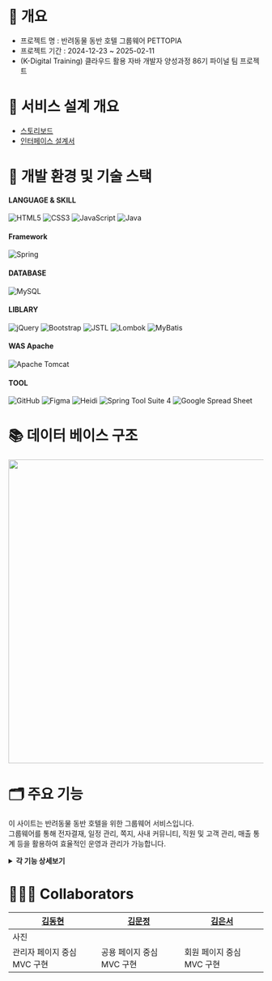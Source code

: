 # 📝 개요
  - 프로젝트 명 : 반려동물 동반 호텔 그룹웨어 PETTOPIA<br>
  - 프로젝트 기간 :  2024-12-23 ~ 2025-02-11 <br>
  - (K-Digital Training) 클라우드 활용 자바 개발자 양성과정 86기 파이널 팀 프로젝트<br>

# 📑 서비스 설계 개요
 - <a href="https://app.luminpdf.com/viewer/6752b712f7ff78bf8b148b3e?credentials-id=e124a136-0814-4450-9acf-5ab668712655">스토리보드</a> <br>
 - <a href="https://docs.google.com/spreadsheets/d/1xCPra5FvQ-RIjDnN1FtbF3Iha-nyHkSVYMtwjZj4QUM/edit?usp=sharing">인터페이스 설계서</a>

# 🧰 개발 환경 및 기술 스택
#### LANGUAGE & SKILL
![HTML5](https://img.shields.io/badge/html5-%23E34F26.svg?style=for-the-badge&logo=html5&logoColor=white)
![CSS3](https://img.shields.io/badge/css3-%231572B6.svg?style=for-the-badge&logo=css3&logoColor=white)
![JavaScript](https://img.shields.io/badge/javascript-%23323330.svg?style=for-the-badge&logo=javascript&logoColor=%23F7DF1E)
![Java](https://img.shields.io/badge/java-%23ED8B00.svg?style=for-the-badge&logo=openjdk&logoColor=white)
#### Framework
![Spring](https://img.shields.io/badge/spring-%236DB33F.svg?style=for-the-badge&logo=spring%20Boot&logoColor=white)
#### DATABASE
![MySQL](https://img.shields.io/badge/mysql-4479A1.svg?style=for-the-badge&logo=mysql&logoColor=white)
#### LIBLARY
![jQuery](https://img.shields.io/badge/jquery-%230769AD.svg?style=for-the-badge&logo=jquery&logoColor=white)
![Bootstrap](https://img.shields.io/badge/bootstrap-%238511FA.svg?style=for-the-badge&logo=bootstrap&logoColor=white)
![JSTL](https://img.shields.io/badge/jstl-E4F7BA?style=for-the-badge)
![Lombok](https://img.shields.io/badge/Lombok-FFA7A7?style=for-the-badge)
![MyBatis](https://img.shields.io/badge/MyBatis-47C83E?style=for-the-badge)
#### WAS Apache
![Apache Tomcat](https://img.shields.io/badge/apache%20tomcat%2010-23F8DC75.svg?style=for-the-badge&logo=apache%20tomcat%2010&logoColor=black)
#### TOOL
![GitHub](https://img.shields.io/badge/github-%23121011.svg?style=for-the-badge&logo=github&logoColor=white)
![Figma](https://img.shields.io/badge/figma-%23F24E1E.svg?style=for-the-badge&logo=figma&logoColor=white)
![Heidi](https://img.shields.io/badge/Heidi%20SQL-6B9900?style=for-the-badge)
![Spring Tool Suite 4](https://img.shields.io/badge/Spring%20Tool%20Suite%204-8A2BE2?style=for-the-badge)
![Google Spread Sheet](https://img.shields.io/badge/Google%20Spread%20Sheet-4285F4?style=for-the-badge&logo=google&logoColor=white)


# 📚 데이터 베이스 구조
<img src="https://github.com/user-attachments/assets/465928d6-d102-4adf-b7d6-7a9a30ae8d30"  width="700" height="600"/>


# 🗂️ 주요 기능
이 사이트는 반려동물 동반 호텔을 위한 그룹웨어 서비스입니다. <br>
그룹웨어를 통해 전자결재, 일정 관리, 쪽지, 사내 커뮤니티, 직원 및 고객 관리, 매출 통계 등을 활용하여 효율적인 운영과 관리가 가능합니다.

<details>
<summary><b>각 기능 상세보기</b></summary>
<div markdown="1">

|기능|설명|
|---|---|
|로그인 / 비밀번호 찾기| - 사번과 비밀번호를 이용한 로그인 <br> - 사번 기억하기를 통한 사번 기억 <br> - 비밀번호 찾기를 통해 사번과 이메일의 정보가 일치 시 해당 이메일로 임시 비밀번호 전송 |
|메인페이지| - 로그인한 사원과 관련된 정보 및 공지사항, 통계(Chart.JS)등 출력 <br> - 출,퇴근 기록, 결재 대기 문서, 읽지 않은 메시지, 최신 공지사항 및 통계 |
|공지사항| - 전체 및 부서별 공지사항 출력  <br> - 권한이 있는 직원(관리자:ROLE_ADMIN)만 공지사항 작성 가능 <br> - CKEditor를 이용하여 공지사항 작성 |
|사내 익명 게시판| - 말머리별 게시글 출력 <br>  - 공지사항 작성, 수정, 삭제 <br> -댓글 작성 및 삭제  |
|쪽지| - 메시지 목록과 함께 읽음 유무 출력 <br> - 휴지통에서 영구 삭제, 복원 가능 |
|결재| - 전체, 수신, 발신, 임시 보관함별 결재 문서 출력 <br> - 결재선별 결재 상태, 최종 결재 상태 출력 <br> - 휴지통에서 영구 삭제, 복원 가능 <br> - 결재 유형에 따른 양식 작성 및 결재선 선택 <br> - 결재자 선택시 작성자와 결재자 중복 선택 불가 <br> - 승인 및 반려, 결재 반려시 반려사유 작성  |
|휴가 | - 승인된 휴가 내역 출력 <br> - 날짜별 휴가 조회 가능 <br> - 총 연차, 사용 연차, 잔여 연차 출력|
|일정 | - Google FullCalendar를 이용한 시간대별 일정 등록, 수정, 삭제<br> - 카테고리별, 월간, 주간, 일간 일정 출력 <br> - 드래그로 일정 날짜 변경  |
|회의실 | - 회의실 조회, 등록, 수정, 삭제  <br> - 회의실 예약 내역 조회, 예약 등록  <br> - 회의실, 날짜 선택시 해당 회의실의 예약 가능 시간대 조회 |
|고객 | - 등록된 고객 조회 |
|객실 예약 |- 전체 및 카테고리별 객실 조회, 등록, 수정, 삭제 <br> - 객실 예약 내역 출력 <br> - 예약자 이름 검색으로 예약 내역 출력 <br> - 예약 추가  |
|펫 서비스 | - 펫 서비스 조회, 등록, 삭제 <br> - 서비스명으로 서비스 출력 <br> - 전체 및 예약자명 펫서비스 내역 조회 <br> - 당일 기준 예약 상태 관리(취소, 완료, 노쇼) | 
|직원 | - 전체 및 부서별 직원 근태 상태 출력 <br> - 당일 근태상태별 직원수 조회 <br> - Gridjs를 이용하여 전체, 검색 직원 조회 <br> - 권한이 있는 직원(ROLE_ADMIN, HR)은 재직 상태별 직원 조회 가능, 그 외 부서별 직원만 조회 가능 <br> - 직원 상세 조회 <br> - 권한이 있는 직원(ROLE_ADMIN, HR)만 직원 상세보기에서 소속부서, 직급, 재직상태 변경 가능  <br> - 권한이 있는 직원(ROLE_ADMIN)만 직원 등록 가능 <br> - 직원 등록시 등록된 직원에게 사번과 임시비밀번호가 등록된 메일로 전송 |
|부서 | - 모든 부서 및 선택 부서별 소속 팀 출력 <br>  - 부서 및 팀 등록, 수정, 삭제 <br> - 부서 및 팀 등록, 수정시 중복 검사 진행 <br> - BALKAN orgchart js를 이용하여 선택된 하위팀의 조직도 출력 |
|마이페이지 | - 로그인 사원의 개인 정보 출력 <br> - Gridjs를 이용한 로그인 사원의 근태기록 출력 <br> - 서명 이미지 및 SignaturePadjs를 이용한 서명 등록, 삭제  <br> - 로그인 직원의 개인 정보 및 프로필 사진 수정  <br> - 수정 시 재로그인 요청|
</div>
</details>



# 🧑‍🤝‍🧑 Collaborators
| <a href="https://github.com/KHyun27">김동현</a>| <a href="https://github.com/KHyun27">김문정</a>| <a href="https://github.com/ES-Im">김은서</a>|
|---|---|---|
|사진| | |
|관리자 페이지 중심 MVC 구현|공용 페이지 중심 MVC 구현|회원 페이지 중심 MVC 구현|
	
